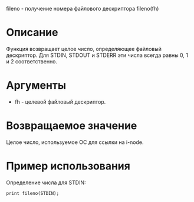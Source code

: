 fileno - получение номера файлового дескриптора
    fileno(fh)

Описание
========

Функция возвращает целое число, определяющее файловый дескриптор. Для STDIN, STDOUT и STDERR эти числа всегда равны 0, 1 и 2 соответственно.

Аргументы
=========

* fh - целевой файловый дескриптор.

Возвращаемое значение
=====================

Целое число, используемое ОС для ссылки на i-node.

Пример использования
====================

Определение числа для STDIN:

    print fileno(STDIN);

